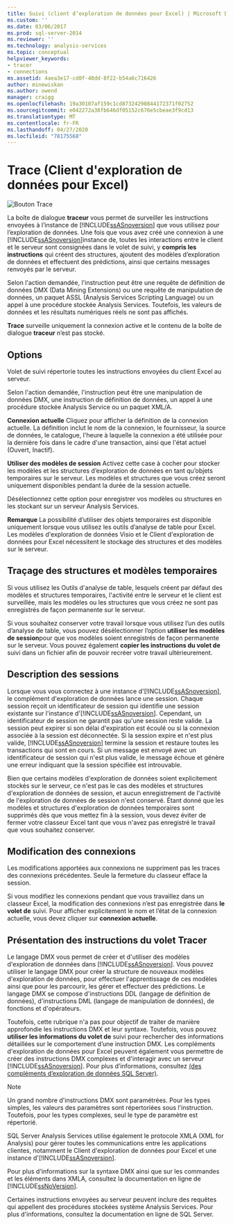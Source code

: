 ```yaml
---
title: Suivi (client d’exploration de données pour Excel) | Microsoft Docs
ms.custom: ''
ms.date: 03/06/2017
ms.prod: sql-server-2014
ms.reviewer: ''
ms.technology: analysis-services
ms.topic: conceptual
helpviewer_keywords:
- tracer
- connections
ms.assetid: 4aea3e17-cd0f-48dd-8f22-b54a6c716426
author: minewiskan
ms.author: owend
manager: craigg
ms.openlocfilehash: 19a30107af159c1cd87324290844172371f02752
ms.sourcegitcommit: e042272a38fb646df05152c676e5cbeae3f9cd13
ms.translationtype: MT
ms.contentlocale: fr-FR
ms.lasthandoff: 04/27/2020
ms.locfileid: "78175568"
---
```

# <a name="trace-data-mining-client-for-excel"></a>Trace (Client d'exploration de données pour Excel)
  ![Bouton Trace](media/misc-trace.gif "Bouton Trace")

 La boîte de dialogue **traceur** vous permet de surveiller les instructions envoyées à l’instance de [!INCLUDE[ssASnoversion](../includes/ssasnoversion-md.md)] que vous utilisez pour l’exploration de données. Une fois que vous avez créé une connexion à une [!INCLUDE[ssASnoversion](../includes/ssasnoversion-md.md)]instance de, toutes les interactions entre le client et le serveur sont consignées dans le volet de suivi, y **compris les instructions** qui créent des structures, ajoutent des modèles d’exploration de données et effectuent des prédictions, ainsi que certains messages renvoyés par le serveur.

 Selon l'action demandée, l'instruction peut être une requête de définition de données DMX (Data Mining Extensions) ou une requête de manipulation de données, un paquet ASSL (Analysis Services Scripting Language) ou un appel à une procédure stockée Analysis Services. Toutefois, les valeurs de données et les résultats numériques réels ne sont pas affichés.

 **Trace** surveille uniquement la connexion active et le contenu de la boîte de dialogue **traceur** n’est pas stocké.

## <a name="options"></a>Options
 Volet de suivi répertorie toutes les instructions envoyées du client Excel au serveur.

 Selon l'action demandée, l'instruction peut être une manipulation de données DMX, une instruction de définition de données, un appel à une procédure stockée Analysis Service ou un paquet XML/A.

 **Connexion actuelle** Cliquez pour afficher la définition de la connexion actuelle. La définition inclut le nom de la connexion, le fournisseur, la source de données, le catalogue, l'heure à laquelle la connexion a été utilisée pour la dernière fois dans le cadre d'une transaction, ainsi que l'état actuel (Ouvert, Inactif).

 **Utiliser des modèles de session** Activez cette case à cocher pour stocker les modèles et les structures d’exploration de données en tant qu’objets temporaires sur le serveur. Les modèles et structures que vous créez seront uniquement disponibles pendant la durée de la session actuelle.

 Désélectionnez cette option pour enregistrer vos modèles ou structures en les stockant sur un serveur Analysis Services.

 **Remarque** La possibilité d’utiliser des objets temporaires est disponible uniquement lorsque vous utilisez les outils d’analyse de table pour Excel. Les modèles d'exploration de données Visio et le Client d'exploration de données pour Excel nécessitent le stockage des structures et des modèles sur le serveur.

## <a name="tracing-temporary-structures-and-models"></a>Traçage des structures et modèles temporaires
 Si vous utilisez les Outils d'analyse de table, lesquels créent par défaut des modèles et structures temporaires, l'activité entre le serveur et le client est surveillée, mais les modèles ou les structures que vous créez ne sont pas enregistrés de façon permanente sur le serveur.

 Si vous souhaitez conserver votre travail lorsque vous utilisez l’un des outils d’analyse de table, vous pouvez désélectionner l’option **utiliser les modèles de session**pour que vos modèles soient enregistrés de façon permanente sur le serveur. Vous pouvez également **copier les instructions du volet de** suivi dans un fichier afin de pouvoir recréer votre travail ultérieurement.

## <a name="understanding-sessions"></a>Description des sessions
 Lorsque vous vous connectez à une instance d'[!INCLUDE[ssASnoversion](../includes/ssasnoversion-md.md)], le complément d'exploration de données lance une session. Chaque session reçoit un identificateur de session qui identifie une session existante sur l'instance d'[!INCLUDE[ssASnoversion](../includes/ssasnoversion-md.md)]. Cependant, un identificateur de session ne garantit pas qu'une session reste valide. La session peut expirer si son délai d'expiration est écoulé ou si la connexion associée à la session est déconnectée. Si la session expire et n'est plus valide, [!INCLUDE[ssASnoversion](../includes/ssasnoversion-md.md)] termine la session et restaure toutes les transactions qui sont en cours. Si un message est envoyé avec un identificateur de session qui n'est plus valide, le message échoue et génère une erreur indiquant que la session spécifiée est introuvable.

 Bien que certains modèles d'exploration de données soient explicitement stockés sur le serveur, ce n'est pas le cas des modèles et structures d'exploration de données de session, et aucun enregistrement de l'activité de l'exploration de données de session n'est conservé. Étant donné que les modèles et structures d'exploration de données temporaires sont supprimés dès que vous mettez fin à la session, vous devez éviter de fermer votre classeur Excel tant que vous n'avez pas enregistré le travail que vous souhaitez conserver.

## <a name="changing-connections"></a>Modification des connexions
 Les modifications apportées aux connexions ne suppriment pas les traces des connexions précédentes. Seule la fermeture du classeur efface la session.

 Si vous modifiez les connexions pendant que vous travaillez dans un classeur Excel, la modification des connexions n’est pas enregistrée dans **le volet de** suivi. Pour afficher explicitement le nom et l’état de la connexion actuelle, vous devez cliquer sur **connexion actuelle**.

## <a name="understanding-statements-in-the-tracer"></a>Présentation des instructions du volet Tracer
 Le langage DMX vous permet de créer et d'utiliser des modèles d'exploration de données dans [!INCLUDE[ssASnoversion](../includes/ssasnoversion-md.md)]. Vous pouvez utiliser le langage DMX pour créer la structure de nouveaux modèles d'exploration de données, pour effectuer l'apprentissage de ces modèles ainsi que pour les parcourir, les gérer et effectuer des prédictions. Le langage DMX se compose d'instructions DDL (langage de définition de données), d'instructions DML (langage de manipulation de données), de fonctions et d'opérateurs.

 Toutefois, cette rubrique n'a pas pour objectif de traiter de manière approfondie les instructions DMX et leur syntaxe. Toutefois, vous pouvez **utiliser les informations du volet de** suivi pour rechercher des informations détaillées sur le comportement d’une instruction DMX. Les compléments d'exploration de données pour Excel peuvent également vous permettre de créer des instructions DMX complexes et d'interagir avec un serveur [!INCLUDE[ssASnoversion](../includes/ssasnoversion-md.md)]. Pour plus d’informations, consultez [&#40;des compléments d’exploration de données SQL Server&#41;](query-sql-server-data-mining-add-ins.md).

> [!NOTE]
>  Un grand nombre d'instructions DMX sont paramétrées. Pour les types simples, les valeurs des paramètres sont répertoriées sous l'instruction. Toutefois, pour les types complexes, seul le type de paramètre est répertorié.

 SQL Server Analysis Services utilise également le protocole XMLA (XML for Analysis) pour gérer toutes les communications entre les applications clientes, notamment le Client d'exploration de données pour Excel et une instance d'[!INCLUDE[ssASnoversion](../includes/ssasnoversion-md.md)].

 Pour plus d'informations sur la syntaxe DMX ainsi que sur les commandes et les éléments dans XMLA, consultez la documentation en ligne de [!INCLUDE[ssNoVersion](../includes/ssnoversion-md.md)].

 Certaines instructions envoyées au serveur peuvent inclure des requêtes qui appellent des procédures stockées système Analysis Services. Pour plus d'informations, consultez la documentation en ligne de SQL Server.


